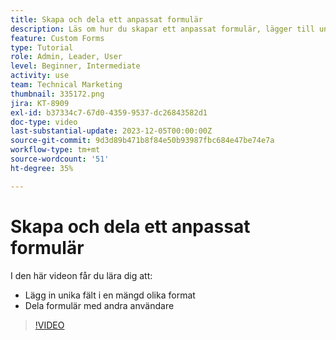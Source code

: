```yaml
---
title: Skapa och dela ett anpassat formulär
description: Läs om hur du skapar ett anpassat formulär, lägger till unika fält i formuläret och delar formulär med användare.
feature: Custom Forms
type: Tutorial
role: Admin, Leader, User
level: Beginner, Intermediate
activity: use
team: Technical Marketing
thumbnail: 335172.png
jira: KT-8909
exl-id: b37334c7-67d0-4359-9537-dc26843582d1
doc-type: video
last-substantial-update: 2023-12-05T00:00:00Z
source-git-commit: 9d3d89b471b8f84e50b93987fbc684e47be74e7a
workflow-type: tm+mt
source-wordcount: '51'
ht-degree: 35%

---
```


# Skapa och dela ett anpassat formulär

I den här videon får du lära dig att:

* Lägg in unika fält i en mängd olika format
* Dela formulär med andra användare

>[!VIDEO](https://video.tv.adobe.com/v/335172/?quality=12&learn=on)


